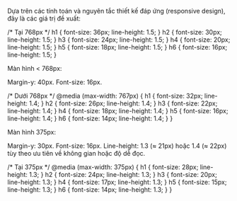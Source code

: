 Dựa trên các tính toán và nguyên tắc thiết kế đáp ứng (responsive design), đây là các giá trị đề xuất:

/* Tại 768px */
h1 { font-size: 36px; line-height: 1.5; }
h2 { font-size: 30px; line-height: 1.5; }
h3 { font-size: 24px; line-height: 1.5; }
h4 { font-size: 20px; line-height: 1.5; }
h5 { font-size: 18px; line-height: 1.5; }
h6 { font-size: 16px; line-height: 1.5; }


Màn hình < 768px:

Margin-y: 40px.
Font-size: 16px.

/* Dưới 768px */
@media (max-width: 767px) {
  h1 { font-size: 32px; line-height: 1.4; }
  h2 { font-size: 26px; line-height: 1.4; }
  h3 { font-size: 22px; line-height: 1.4; }
  h4 { font-size: 18px; line-height: 1.4; }
  h5 { font-size: 16px; line-height: 1.4; }
  h6 { font-size: 14px; line-height: 1.4; }
}


Màn hình 375px:

Margin-y: 30px.
Font-size: 16px.
Line-height: 1.3 (≈ 21px) hoặc 1.4 (≈ 22px) tùy theo ưu tiên về không gian hoặc độ dễ đọc.

/* Tại 375px */
@media (max-width: 375px) {
  h1 { font-size: 28px; line-height: 1.3; }
  h2 { font-size: 24px; line-height: 1.3; }
  h3 { font-size: 20px; line-height: 1.3; }
  h4 { font-size: 17px; line-height: 1.3; }
  h5 { font-size: 15px; line-height: 1.3; }
  h6 { font-size: 14px; line-height: 1.3; }
}